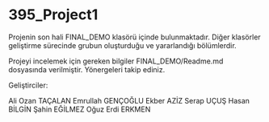 # 395_Project1

Projenin son hali FINAL_DEMO klasörü içinde bulunmaktadır. Diğer klasörler geliştirme sürecinde grubun oluşturduğu ve yararlandığı bölümlerdir. 

Projeyi incelemek için gereken bilgiler FINAL_DEMO/Readme.md dosyasında verilmiştir.
Yönergeleri takip ediniz.

Geliştirciler:

Ali Ozan TAÇALAN
Emrullah GENÇOĞLU
Ekber AZİZ
Serap UÇUŞ
Hasan BİLGİN
Şahin EĞİLMEZ
Oğuz Erdi ERKMEN
